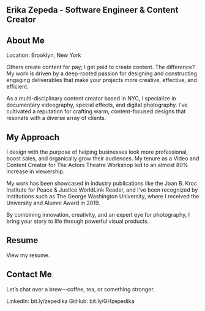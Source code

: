 ## Erika Zepeda - Software Engineer & Content Creator
## About Me
Location: Brooklyn, New York

Others create content for pay; I get paid to create content. The difference? My work is driven by a deep-rooted passion for designing and constructing engaging deliverables that make your projects more creative, effective, and efficient.

As a multi-disciplinary content creator based in NYC, I specialize in documentary videography, special effects, and digital photography. I’ve cultivated a reputation for crafting warm, content-focused designs that resonate with a diverse array of clients.

## My Approach
I design with the purpose of helping businesses look more professional, boost sales, and organically grow their audiences. My tenure as a Video and Content Creator for The Actors Theatre Workshop led to an almost 80% increase in viewership.

My work has been showcased in industry publications like the Joan B. Kroc Institute for Peace & Justice WorldLink Reader, and I’ve been recognized by institutions such as The George Washington University, where I received the University and Alumni Award in 2019.

By combining innovation, creativity, and an expert eye for photography, I bring your story to life through powerful visual products.

## Resume
View my resume.

## Contact Me
Let’s chat over a brew—coffee, tea, or something stronger.

LinkedIn: bit.ly/zepedika
GitHub: bit.ly/GHzepedika
